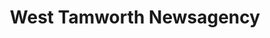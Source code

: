 ---
title: "West Tamworth Newsagency"
url: /west-tamworth/west-tamworth-newsagency/
shop: Zeitungen
---
